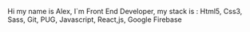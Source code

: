 Hi my name is Alex, 
I`m Front End Developer, 
my stack is : Html5, Css3, Sass, Git, PUG, Javascript, React,js, Google Firebase

